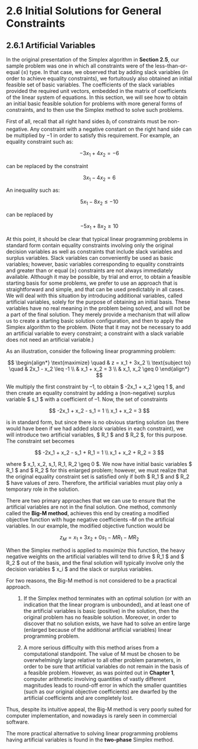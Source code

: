 # 2.6 Initial Solutions for General Constraints

## 2.6.1 Artificial Variables

In the original presentation of the Simplex algorithm in **Section 2.5**, our sample problem was one in which all constraints were of the less-than-or-equal (≤) type. In that case, we observed that by adding slack variables (in order to achieve equality constraints), we fortuitously also obtained an initial feasible set of basic variables. The coefficients of the slack variables provided the required unit vectors, embedded in the matrix of coefficients of the linear system of equations. In this section, we will see how to obtain an initial basic feasible solution for problems with more general forms of constraints, and to then use the Simplex method to solve such problems.

First of all, recall that all right hand sides $b_i$ of constraints must be non-negative. Any 
constraint with a negative constant on the right hand side can be multiplied by −1 in order to satisfy this requirement. For example, an equality constraint such as: 

$$
-3x_1 + 4x_2 = -6
$$

can be replaced by the constraint

$$
3x_1 - 4x_2 = 6
$$

An inequality such as:

$$
5x_1 - 8x_2 \leq -10
$$

can be replaced by

$$
-5x_1 + 8x_2 \geq 10
$$

At this point, it should be clear that typical linear programming problems in standard form contain equality constraints involving only the original decision variables as well as constraints that include slack variables and surplus variables. Slack variables can conveniently be used as basic variables; however, basic variables corresponding to equality constraints and greater than or equal (≥) constraints are not always immediately available. Although it may be possible, by trial and error, to obtain a feasible starting basis for some problems, we prefer to use an approach that is straightforward and simple, and that can be used predictably in all cases.<br />
We will deal with this situation by introducing additional variables, called artificial variables, solely for the purpose of obtaining an initial basis. These variables have no real meaning in the problem being solved, and will not be a part of the final solution. They merely provide a mechanism that will allow us to create a starting basic solution configuration, and then to apply the Simplex algorithm to the problem. (Note that it may not be necessary to add an artificial variable to every constraint; a constraint with a slack variable does not need an artificial variable.)

As an illustration, consider the following linear programming problem:

$$
\begin{align*}
\text{maximize} \quad & z = x_1 + 3x_2 \\
\text{subject to} \quad & 2x_1 - x_2 \leq -1 \\
& x_1 + x_2 = 3 \\
& x_1, x_2 \geq 0
\end{align*}
$$

We multiply the first constraint by –1, to obtain $ -2x_1 + x_2 \geq 1 $, and then create an equality constraint by adding a (non-negative) surplus variable $ s_1 $ with a coefficient of –1. Now, the set of constraints

$$
-2x_1 + x_2 - s_1 = 1 \\
x_1 + x_2 = 3
$$

is in standard form, but since there is no obvious starting solution (as there would have been if we had added *slack* variables in each constraint), we will introduce two artificial variables, $ R_1 $ and $ R_2 $, for this purpose. The constraint set becomes

$$
-2x_1 + x_2 - s_1 + R_1 = 1 \\
x_1 + x_2 + R_2 = 3
$$

where $ x_1, x_2, s_1, R_1, R_2 \geq 0 $. We now have initial basic variables $ R_1 $ and $ R_2 $ for this enlarged problem; however, we must realize that the original equality constraint set is satisfied only if both $ R_1 $ and $ R_2 $ have values of zero. Therefore, the artificial variables must play only a temporary role in the solution.

There are two primary approaches that we can use to ensure that the artificial variables are not in the final solution. One method, commonly called the **Big-M method**, achieves this end by creating a modified objective function with huge negative coefficients $–M$ on the artificial variables. In our example, the modified objective function would be

$$
z_M = x_1 + 3x_2 + 0s_1 - M R_1 - M R_2
$$

When the Simplex method is applied to *maximize* this function, the heavy negative weights on the artificial variables will tend to drive $ R_1 $ and $ R_2 $ out of the basis, and the final solution will typically involve only the decision variables $ x_i $ and the slack or surplus variables.

For two reasons, the Big-M method is not considered to be a practical approach.

<ul />

1. If the Simplex method terminates with an optimal solution (or with an indication that the linear program is unbounded), and at least one of the artificial variables is basic (positive) in the solution, then the original problem has no feasible solution. Moreover, in order to discover that no solution exists, we have had to solve an entire large (enlarged because of the additional artificial variables) linear programming problem. 

2. A more serious difficulty with this method arises from a computational standpoint. The value of M must be chosen to be overwhelmingly large relative to all other problem parameters, in order to be sure that artificial variables do not remain in the basis of a feasible problem. However, as was pointed out in **Chapter 1**, computer arithmetic involving quantities of vastly different magnitudes leads to round-off error in which the smaller quantities (such as our original objective coefficients) are dwarfed by the artificial coefficients and are completely lost.

</ul>

Thus, despite its intuitive appeal, the Big-M method is very poorly suited for computer implementation, and nowadays is rarely seen in commercial software.

The more practical alternative to solving linear programming problems having artificial variables is found in the **two-phase** Simplex method.

